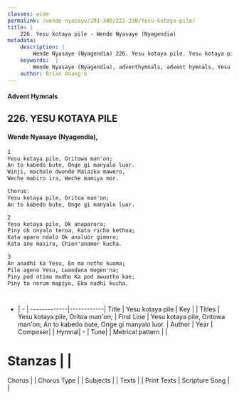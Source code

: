 ```yaml
---
classes: wide
permalink: /wende-nyasaye/201-300/221-230/Yesu-kotaya-pile/
title: |
    226. Yesu kotaya pile - Wende Nyasaye (Nyagendia)
metadata:
    description: |
        Wende Nyasaye (Nyagendia) 226. Yesu kotaya pile. Yesu kotaya pile, Oritowa man'on; An to kabedo bute, Onge gi manyalo luor. Winji, machalo dwonde Malaika mawero, Weche mabiro ira, Weche mamiya mor.  Chorus: Yesu kotaya pile, Oritoa man'on; An to kabedo bute, Onge gi manyalo luor.  
    keywords:  |
        Wende Nyasaye (Nyagendia), adventhymnals, advent hymnals, Yesu kotaya pile, Yesu kotaya pile, Oritowa man'on; An to kabedo bute, Onge gi manyalo luor.. Yesu kotaya pile, Oritoa man'on;
    author: Brian Onang'o
---
```


#### Advent Hymnals
## 226. YESU KOTAYA PILE
####  Wende Nyasaye (Nyagendia),

```txt
1
Yesu kotaya pile, Oritowa man'on;
An to kabedo bute, Onge gi manyalo luor.
Winji, machalo dwonde Malaika mawero,
Weche mabiro ira, Weche mamiya mor.

Chorus:
Yesu kotaya pile, Oritoa man'on;
An to kabedo bute, Onge gi manyalo luor.

2
Yesu kotaya pile, Ok anaparora;
Piny ok onyalo teroa, Kata richo kethoa;
Kata aparo ndalo Ok analuor gimoro;
Kata ane masira, Chien'anamor kucha.

3
An anadhi ka Yesu, En ma notho kuoma;
Pile ageno Yesu, Lwandana mogen'na;
Piny pod otimo mudho Ka pod awuotho kae;
Piny to norum mapiyo, Eka nadhi kucha.




```

- |   -  |
-------------|------------|
Title | Yesu kotaya pile |
Key |  |
Titles | Yesu kotaya pile, Oritoa man'on; |
First Line | Yesu kotaya pile, Oritowa man'on; An to kabedo bute, Onge gi manyalo luor. |
Author | 
Year | 
Composer| |
Hymnal|  - |
Tune|  |
Metrical pattern | |
# Stanzas |  |
Chorus |  |
Chorus Type |  |
Subjects | |
Texts |  |
Print Texts | 
Scripture Song |  |
    
